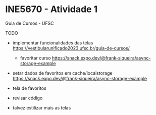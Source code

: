 # INE5670 - Atividade 1

Guia de Cursos - UFSC

TODO
- implementar funcionalidades das telas https://vestibularunificado2023.ufsc.br/guia-de-cursos/
    - favoritar curso https://snack.expo.dev/@frank-siqueira/async-storage-example
    
- setar dados de favoritos em cache/localstorage https://snack.expo.dev/@frank-siqueira/async-storage-example

- tela de favoritos
- revisar código
- talvez estilizar mais as telas